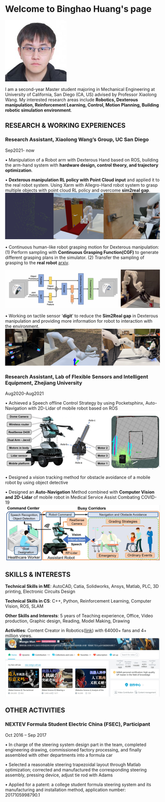 # Welcome to Binghao Huang's page
![PICTURE](IMG/huangbh.jpg)

I am a second-year Master student majoring in Mechanical Engineering at University of California, San Diego (CA, US) advised by Professor Xiaolong Wang. 
My interested research areas include **Robotics, Dexterous manipulation, Reinforcement Learning, Control, Motion Planning, Building robotic simulation environment**.


## RESEARCH & WORKING EXPERIENCES 

### Research Assistant, Xiaolong Wang’s Group, UC San Diego                             

Sep2021- now 

•	Manipulation of a Robot arm with Dexterous Hand based on ROS, building the arm-hand system with **hardware design, control theory, and trajectory optimization**. 

•	**Dexterous manipulation RL policy with Point Cloud input** and applied it to the real robot system. Using Xarm with Allegro-Hand robot system to grasp multiple objects with point cloud RL policy and overcome **sim2real gap**.
![real robot grasping RL with point cloud input](/IMG/1_1.png)

•	Continuous human-like robot grasping motion for Dexterous manipulation: (1) Perform sampling with **Continuous Grasping Function(CGF)** to generate different grasping plans in the simulator. (2) Transfer the sampling of grasping to the **real robot** [arxiv](https://arxiv.org/abs/2207.05053).

![Continuous human-like robot grasping motion for Dexterous manipulation](/IMG/3.png)
 
•	Working on tactile sensor ‘**digit**’ to reduce the **Sim2Real gap** in Dexterous manipulation and providing more information for robot to interaction with the environment. 
 ![real robot grasping RL with tactile sensor](/IMG/2.png)

### Research Assistant, Lab of Flexible Sensors and Intelligent Equipment, Zhejiang University  

Aug2020-Aug2021                               

•	Achieved a Speech offline Control Strategy by using Pocketsphinx, Auto-Navigation with 2D-Lidar of mobile robot based on ROS 
![Auto-Navigation](/IMG/4.jpg)

•	Designed a vision tracking method for obstacle avoidance of a mobile robot by using object detective 

•	Designed an **Auto-Navigation** Method combined with **Computer Vision and 2D-Lidar** of mobile robot in Medical Service Assist Combating COVID-19 
![Mobile robot in Medical Service Assist](/IMG/5.jpg)


## SKILLS & INTERESTS
**Technical Skills in ME**: AutoCAD, Catia, Solidworks, Ansys, Matlab, PLC, 3D printing, Electronic Circuits Design 

**Technical Skills in CS**: C++, Python, Reinforcement Learning, Computer Vision, ROS, SLAM 

**Other Skills and Interests**: 5 years of Teaching experience, Office, Video production, Graphic design, Reading, Model Making, Drawing 

**Activities**: Content Creator in Robotics([link](https://space.bilibili.com/1560961)) with 64000+ fans and 4+ million views.
![My video channel in Robotics](/IMG/6.jpg)


## OTHER ACTIVITIES                                                                   

### NEXTEV Formula Student Electric China (FSEC), Participant                       

Oct 2016 – Sep 2017 

•	In charge of the steering system design part in the team, completed engineering drawing, commissioned factory processing, and finally assembled with other departments into a formula car 

•	Selected a reasonable steering trapezoidal layout through Matlab optimization; corrected and manufactured the corresponding steering assembly, pressing device, adjust tie rod with Adams 

•	Applied for a patent: a college student formula steering system and its manufacturing and installation method, application number: 2017105998790.1 

